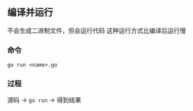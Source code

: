 ##  编译并运行
不会生成二进制文件，但会运行代码
这种运行方式比编译后运行慢

###   命令
```shell
go run <name>.go
```

###   过程
源码 -> `go run` -> 得到结果
